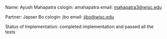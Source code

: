 Name: Ayush Mahapatra
cslogin: amahapatra
email: mahapatra3@wisc.edu

Partner: Japser Bo
cslogin: jbo
email: jjbo@wisc.edu

Status of Implementation: completed implementation and passed all the tests
